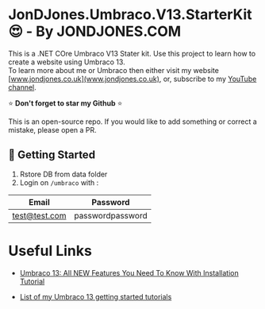 ﻿# JonDJones.Umbraco.V13.StarterKit  :heart_eyes: - By JONDJONES.COM

This is a .NET COre Umbraco V13 Stater kit.  Use this project to learn how to create a website using Umbraco 13.  
To learn more about me or Umbraco then either visit my website [www.jondjones.co.uk](www.jondjones.co.uk), or, 
subscribe to my [YouTube channel](https://www.youtube.com/jondjones).

:star: **Don't forget to star my Github** :star:

This is an open-source repo.  If you would like to add something or correct a mistake, please open a PR.

## :rocket: Getting Started

1. Rstore DB from data folder
2. Login on `/umbraco` with :

| Email            | Password          |
|------------------|-------------------|
| test@test.com    | passwordpassword  |


# Useful Links

- [Umbraco 13: All NEW Features You Need To Know With Installation Tutorial](https://www.jondjones.com/learn-umbraco-cms/umbraco-13-tutorials/how-tos/umbraco-13-all-new-features-you-need-to-know-with-installation-tutorial/)

- [List of my Umbraco 13 getting started tutorials](https://www.jondjones.com/learn-umbraco-cms/umbraco-13-tutorials/how-tos/)
